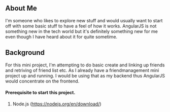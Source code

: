 ## About Me
I'm someone who likes to explore new stuff and would usually want to start off with some basic stuff to have a feel of how it works. AngularJS is not something new in the tech world but it's definitely something new for me even though I have heard about it for quite sometime. 

## Background
For this mini project, I'm attempting to do basic create and linking up friends and retriving of friend list etc. As I already have a friendmanagement mini project up and running. I would be using that as my backend thus AngularJS would concentrate on the frontend.

#### Prerequisite to start this project.
1. Node.js (https://nodejs.org/en/download/)

